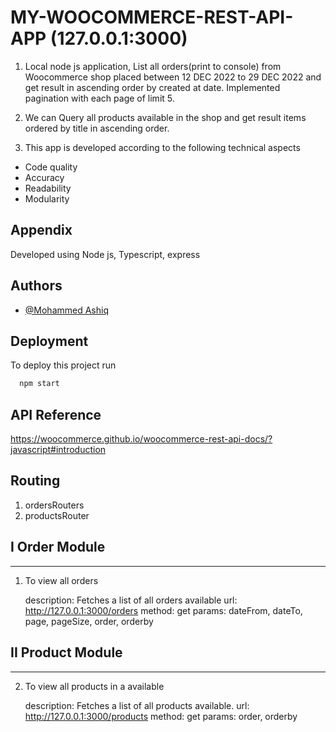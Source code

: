 # MY-WOOCOMMERCE-REST-API-APP (127.0.0.1:3000)


1. Local node js application, List all orders(print to console) from Woocommerce shop placed between 12 DEC 2022 to 29 DEC 2022 and get result in ascending order by created at date. Implemented pagination with each page of limit 5.

2. We can Query all products available in the shop and get result items ordered by title in ascending order.



3. This app is developed according to the following technical aspects
- Code quality 
- Accuracy
- Readability
- Modularity




## Appendix

Developed using Node js, Typescript, express



## Authors

- [@Mohammed Ashiq](https://github.com/mohammedashiqs)


## Deployment

To deploy this project run

```bash
  npm start
```
## API Reference
https://woocommerce.github.io/woocommerce-rest-api-docs/?javascript#introduction


## Routing
1. ordersRouters
2. productsRouter

## I Order Module
-------------------

1. To view all orders

   description: Fetches a list of all orders available
   url: http://127.0.0.1:3000/orders
   method: get
   params: dateFrom, dateTo, page, pageSize, order, orderby

## II Product Module
-------------------

2. To view all products in a available
   
   description: Fetches a list of all products available.
   url: http://127.0.0.1:3000/products
   method: get
   params: order, orderby
